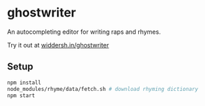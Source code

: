 # ghostwriter
An autocompleting editor for writing raps and rhymes.

Try it out at [widdersh.in/ghostwriter](http://widdersh.in/ghostwriter/)

Setup
----

```bash
npm install
node_modules/rhyme/data/fetch.sh # download rhyming dictionary
npm start
```
